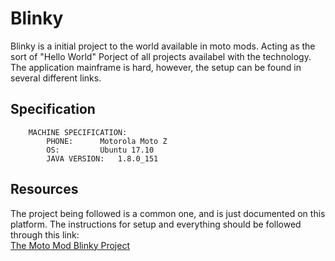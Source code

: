 # Blinky
Blinky is a initial project to the world available in moto mods. Acting as the sort of "Hello World" Porject of all projects availabel with the technology.
The application mainframe is hard, however, the setup can be found in several different links.

## Specification
```
	MACHINE SPECIFICATION:
		PHONE: 		Motorola Moto Z
		OS:    		Ubuntu 17.10
		JAVA VERSION: 	1.8.0_151
```

## Resources
The project being followed is a common one, and is just documented on this platform.
The instructions for setup and everything should be followed through this link:
</br> [The Moto Mod Blinky Project](https://www.element14.com/community/groups/moto-mods/blog/2017/04/22/moto-mods-developer-part-1-getting-started-virtual-machine-setup-and-linux-install)
